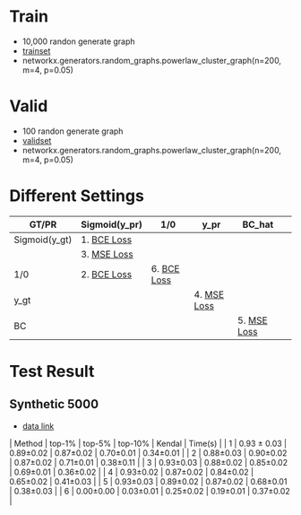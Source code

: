 # Train
- 10,000 randon generate graph
- [trainset](./../hw1_data/train/200)
- networkx.generators.random_graphs.powerlaw_cluster_graph(n=200, m=4, p=0.05)

# Valid
- 100 randon generate graph
- [validset](./../hw1_data/valid/200)
- networkx.generators.random_graphs.powerlaw_cluster_graph(n=200, m=4, p=0.05)


# Different Settings

| GT/PR         | Sigmoid(y_pr)                 | 1/0                           | y_pr                          | BC_hat                        |  |
|---------------|-------------------------------|-------------------------------|-------------------------------|-------------------------------|--|
| Sigmoid(y_gt) | 1. [BCE Loss](2021-03-19\18-48) |                               |                               |                               |  |
|               | 3. [MSE Loss](2021-03-19\18-51) |                               |                               |                               |  |
| 1/0           | 2. [BCE Loss](2021-03-19\18-50) | 6. [BCE Loss](2021-03-21\14-49) |                               |                               |  |
| y_gt          |                               |                               | 4. [MSE Loss](2021-03-21\04-11) |                               |  |
| BC            |                               |                               |                               | 5. [MSE Loss](2021-03-21\04-04) |  |


# Test Result

## Synthetic 5000
- [data link](./../hw1_data/Synthetic/5000)

| Method | top-1% | top-5% | top-10% | Kendal | Time(s) |
| 1 |  0.93 ± 0.03      | 0.89±0.02     | 0.87±0.02     | 0.70±0.01     | 0.34±0.01     |
| 2 | 0.88±0.03 | 0.90±0.02     | 0.87±0.02     | 0.71±0.01     | 0.38±0.11     |
| 3 | 0.93±0.03 | 0.88±0.02     | 0.85±0.02     | 0.69±0.01     | 0.36±0.02     |
| 4 | 0.93±0.02 | 0.87±0.02     | 0.84±0.02     | 0.65±0.02     | 0.41±0.03     |
| 5 | 0.93±0.03 | 0.89±0.02     | 0.87±0.02     | 0.68±0.01     | 0.38±0.03     |
| 6 | 0.00±0.00 | 0.03±0.01     | 0.25±0.02     | 0.19±0.01     | 0.37±0.02     |